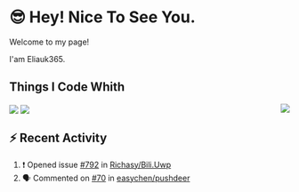 # 😎 Hey! Nice To See You.

Welcome to my page!

I'am Eliauk365.

<div>
  <h2>Things I Code Whith</h2>
  <a>
      <img align="center" src="https://img.shields.io/badge/-Java-007396?style=flat-square&logo=java&logoColor=#007396" />
      <img align="center" src="https://img.shields.io/badge/-SpingBoot-black?style=flat-square&logo=Spring Boot" />
  </a>
  <a href="https://github.com/anuraghazra/github-readme-stats">
      <img align="right" src="https://github-readme-stats.vercel.app/api?username=Eliauk365&theme=nord&show_icons=true" />
  </a>
</div>

## ⚡ Recent Activity

<!--START_SECTION:activity-->
1. ❗️ Opened issue [#792](https://github.com/Richasy/Bili.Uwp/issues/792) in [Richasy/Bili.Uwp](https://github.com/Richasy/Bili.Uwp)
2. 🗣 Commented on [#70](https://github.com/easychen/pushdeer/issues/70) in [easychen/pushdeer](https://github.com/easychen/pushdeer)
<!--END_SECTION:activity-->
